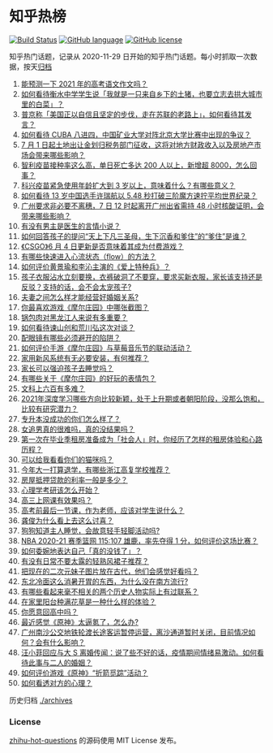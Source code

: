 # 知乎热榜
[![Build Status](https://github.com/ToWeLong/zhihu-hot-questions/workflows/CI/badge.svg)](https://github.com/ToWeLong/zhihu-hot-questions/actions)
[![GitHub language](https://img.shields.io/badge/language-golang-orange.svg)](https://golang.org/)
[![GitHub license](https://img.shields.io/github/license/ToWeLong/zhihu-hot-questions)](https://github.com/ToWeLong/zhihu-hot-questions/blob/main/LICENSE)

知乎热门话题，记录从 2020-11-29 日开始的知乎热门话题。每小时抓取一次数据，按天[归档](./archives)

<!-- BEGIN -->

1. [能预测一下 2021 年的高考语文作文吗？](https://www.zhihu.com/question/451864903)
1. [如何看待衡水中学学生说「我就是一只来自乡下的土猪，也要立志去拱大城市里的白菜」？](https://www.zhihu.com/question/462345321)
1. [普京称「美国正以自信且坚定的步伐，走在苏联的老路上」，如何看待其发言？](https://www.zhihu.com/question/463282858)
1. [如何看待 CUBA 八进四，中国矿业大学对阵北京大学比赛中出现的争议？](https://www.zhihu.com/question/463306896)
1. [7 月 1 日起土地出让金划归税务部门征收，这将对地方财政收入以及房地产市场会带来哪些影响？](https://www.zhihu.com/question/463323805)
1. [智利疫苗接种率这么高，单日死亡多达 200 人以上，新增超 8000，怎么回事？](https://www.zhihu.com/question/463115629)
1. [科兴疫苗紧急使用年龄扩大到 3 岁以上，意味着什么？有哪些意义？](https://www.zhihu.com/question/463239638)
1. [如何看待 13 岁中国选手许瑞航以 5.48 秒打破三阶魔方速拧平均世界纪录？](https://www.zhihu.com/question/463234557)
1. [广州要求非必要不离穗，7 日 12 时起离开广州出省需持 48 小时核酸证明，会带来哪些影响？](https://www.zhihu.com/question/463430613)
1. [有没有男主是医生的言情小说？](https://www.zhihu.com/question/370530816)
1. [如何回答孩子的提问“天上下凡三圣母，生下沉香和爹住”的“爹住”是谁？](https://www.zhihu.com/question/462277776)
1. [《CSGO》6 月 4 日更新是否意味着其成为付费游戏？](https://www.zhihu.com/question/463103636)
1. [有哪些快速进入心流状态（flow）的方法？](https://www.zhihu.com/question/20992764)
1. [如何评价黄景瑜和李沁主演的《爱上特种兵》？](https://www.zhihu.com/question/462601125)
1. [孩子衣服沾水立刻要换，衣裤破洞了不要穿，要求买新衣服，家长该支持还是反驳？支持的话，会不会太宠孩子?](https://www.zhihu.com/question/459542600)
1. [夫妻之间怎么样才能经营好婚姻关系?](https://www.zhihu.com/question/349031552)
1. [你最喜欢游戏《摩尔庄园》中哪张截图？](https://www.zhihu.com/question/462564850)
1. [锅包肉对黑龙江人来说有多重要？](https://www.zhihu.com/question/462784342)
1. [如何看待谏山创和荒川弘这次对谈？](https://www.zhihu.com/question/463257259)
1. [配眼镜有哪些必须避开的陷阱？](https://www.zhihu.com/question/20123451)
1. [如何评价手游《摩尔庄园》与草莓音乐节的联动活动？](https://www.zhihu.com/question/463139385)
1. [家用新风系统有无必要安装，有何推荐？](https://www.zhihu.com/question/28529319)
1. [家长可以强迫孩子去睡觉吗？](https://www.zhihu.com/question/463206973)
1. [有哪些关于《摩尔庄园》的好玩的表情包？](https://www.zhihu.com/question/462564869)
1. [文科上六百有多难？](https://www.zhihu.com/question/350905229)
1. [2021年深度学习哪些方向比较新颖，处于上升期或者朝阳阶段，没那么饱和，比较有研究潜力？](https://www.zhihu.com/question/460500204)
1. [专升本没成功的你们怎么样了？](https://www.zhihu.com/question/460210637)
1. [女追男真的很难吗，真的没结果吗？](https://www.zhihu.com/question/457364395)
1. [第一次在毕业季租房准备成为「社会人」时，你经历了怎样的租房体验和心路历程？](https://www.zhihu.com/question/461693068)
1. [可以给我看看你们的猫咪吗？](https://www.zhihu.com/question/462824843)
1. [今年大一打算退学，有哪些浙江高复学校推荐？](https://www.zhihu.com/question/58522765)
1. [房屋抵押贷款的利率一般是多少？](https://www.zhihu.com/question/387069469)
1. [心理学考研该怎么开始？](https://www.zhihu.com/question/455742815)
1. [高三上网课有效果吗？](https://www.zhihu.com/question/309967841)
1. [高考前最后一节课，作为老师，应该对学生说什么？](https://www.zhihu.com/question/462695709)
1. [龚俊为什么看上去这么讨喜？](https://www.zhihu.com/question/456646250)
1. [狗狗知道主人睡觉，会故意轻手轻脚活动吗?](https://www.zhihu.com/question/350491086)
1. [NBA 2020-21 赛季篮网 115:107 雄鹿，率先夺得 1 分，如何评价这场比赛？](https://www.zhihu.com/question/463395654)
1. [如何委婉地表达自己「真的没钱了」？](https://www.zhihu.com/question/462984155)
1. [有没有日常不要太露的轻熟风裙子推荐？](https://www.zhihu.com/question/323077384)
1. [把现在的二次元妹子图片放在古代，他们会感觉好看吗？](https://www.zhihu.com/question/462903907)
1. [东北冷面这么消暑开胃的东西，为什么没在南方流行?](https://www.zhihu.com/question/462700732)
1. [有哪些看起来毫不相关的两个历史人物实际上有过联系？](https://www.zhihu.com/question/392281921)
1. [在家里阳台种满花草是一种什么样的体验？](https://www.zhihu.com/question/461296029)
1. [你愿意回高中吗？](https://www.zhihu.com/question/453231661)
1. [最近感觉《原神》太逼氪了，怎么办?](https://www.zhihu.com/question/463036805)
1. [广州南沙公交地铁轮渡长途客运暂停运营，离沙通道暂时关闭，目前情况如何？会有什么影响？](https://www.zhihu.com/question/463278387)
1. [汪小菲回应与大 S 离婚传闻：说了些不好的话，疫情期间情绪易激动。如何看待此事与二人的婚姻？](https://www.zhihu.com/question/463252497)
1. [如何评价游戏《原神》“折箭觅踪”活动？](https://www.zhihu.com/question/461653474)
1. [如何看透对方的心理？](https://www.zhihu.com/question/455593731)

<!-- END -->

历史归档 [./archives](./archives)


### License
[zhihu-hot-questions](https://github.com/towelong/zhihu-hot-questions) 的源码使用 MIT License 发布。
